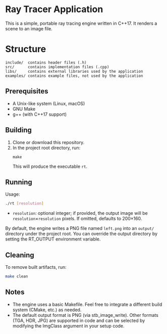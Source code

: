 # Ray Tracer Application

This is a simple, portable ray tracing engine written in C++17. It renders a scene to an image file.

# Structure

    include/  contains header files (.h)
    src/      contains implementation files (.cpp)
    libs/     contains external libraries used by the application
    examples/ contains example files, not used by the application

## Prerequisites
- A Unix-like system (Linux, macOS)
- GNU Make
- g++ (with C++17 support)

## Building
1. Clone or download this repository.
2. In the project root directory, run:
   ```
   make
   ```
   This will produce the executable `rt`.

## Running
Usage:
```sh
./rt [resolution]
```
- `resolution`: optional integer; if provided, the output image will be `resolution`×`resolution` pixels.
  If omitted, defaults to 200×160.

By default, the engine writes a PNG file named `left.png` into an `output/` directory under the project root.
You can override the output directory by setting the RT_OUTPUT environment variable.

## Cleaning
To remove built artifacts, run:
```sh
make clean
```

## Notes
- The engine uses a basic Makefile. Feel free to integrate a different build system (CMake, etc.) as needed.
- The default output format is PNG (via stb_image_write). Other formats (TGA, HDR, JPG) are supported in code and can be selected by modifying the ImgClass argument in your setup code.
